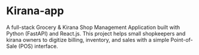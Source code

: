 # Kirana-app
A full-stack Grocery &amp; Kirana Shop Management Application built with Python (FastAPI) and React.js. This project helps small shopkeepers and kirana owners to digitize billing, inventory, and sales with a simple Point-of-Sale (POS) interface.
